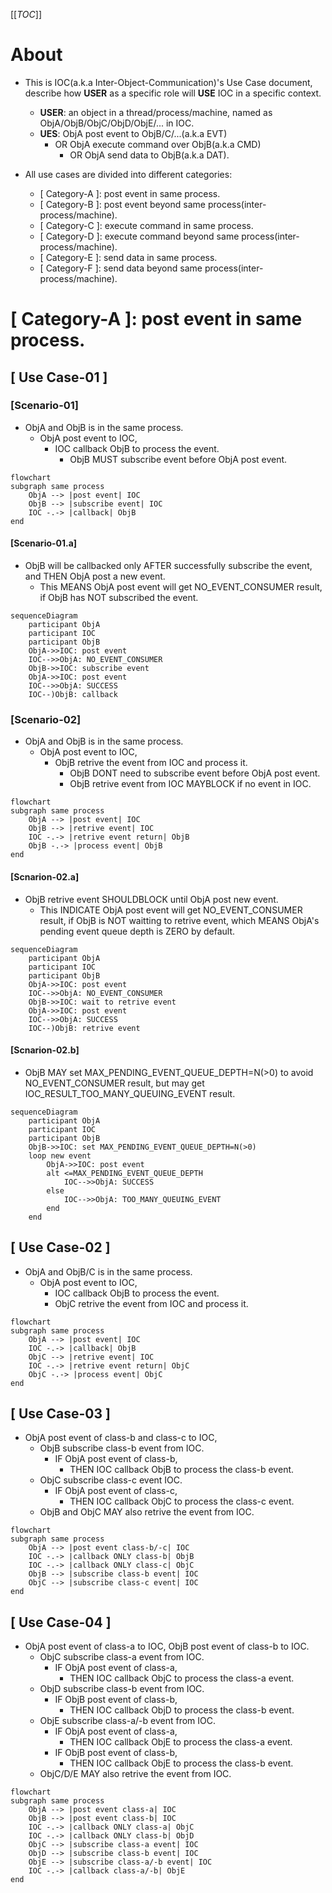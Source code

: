 [[_TOC_]]

# About
* This is IOC(a.k.a Inter-Object-Communication)'s Use Case document, describe how **USER** as a specific role will **USE** IOC in a specific context.
    * **USER**: an object in a thread/process/machine, named as ObjA/ObjB/ObjC/ObjD/ObjE/... in IOC.
    * **UES**: ObjA post event to ObjB/C/...(a.k.a EVT) 
        * OR ObjA execute command over ObjB(a.k.a CMD) 
            * OR ObjA send data to ObjB(a.k.a DAT).

* All use cases are divided into different categories:
    * [ Category-A ]: post event in same process.
    * [ Category-B ]: post event beyond same process(inter-process/machine).
    * [ Category-C ]: execute command in same process.
    * [ Category-D ]: execute command beyond same process(inter-process/machine).
    * [ Category-E ]: send data in same process.
    * [ Category-F ]: send data beyond same process(inter-process/machine).


# [ Category-A ]: post event in same process.
## [ Use Case-01 ]
### [Scenario-01]
* ObjA and ObjB is in the same process.
    * ObjA post event to IOC,
        * IOC callback ObjB to process the event.
            * ObjB MUST subscribe event before ObjA post event.
```mermaid
flowchart
subgraph same process
    ObjA --> |post event| IOC
    ObjB --> |subscribe event| IOC
    IOC -.-> |callback| ObjB
end
```

#### [Scenario-01.a]
* ObjB will be callbacked only AFTER successfully subscribe the event, and THEN ObjA post a new event.
    * This MEANS ObjA post event will get NO_EVENT_CONSUMER result, if ObjB has NOT subscribed the event.

```mermaid
sequenceDiagram
    participant ObjA
    participant IOC
    participant ObjB
    ObjA->>IOC: post event
    IOC-->>ObjA: NO_EVENT_CONSUMER
    ObjB->>IOC: subscribe event
    ObjA->>IOC: post event
    IOC-->>ObjA: SUCCESS
    IOC--)ObjB: callback
```

### [Scenario-02]
* ObjA and ObjB is in the same process.
    * ObjA post event to IOC,
        * ObjB retrive the event from IOC and process it.
            * ObjB DONT need to subscribe event before ObjA post event.
            * ObjB retrive event from IOC MAYBLOCK if no event in IOC.

```mermaid
flowchart
subgraph same process
    ObjA --> |post event| IOC
    ObjB --> |retrive event| IOC
    IOC -.-> |retrive event return| ObjB
    ObjB -.-> |process event| ObjB
end
```

#### [Scnarion-02.a]
* ObjB retrive event SHOULDBLOCK until ObjA post new event.
    * This INDICATE ObjA post event will get NO_EVENT_CONSUMER result, if ObjB is NOT waitting to retrive event, which MEANS ObjA's pending event queue depth is ZERO by default.
    
```mermaid
sequenceDiagram
    participant ObjA
    participant IOC
    participant ObjB
    ObjA->>IOC: post event
    IOC-->>ObjA: NO_EVENT_CONSUMER
    ObjB->>IOC: wait to retrive event
    ObjA->>IOC: post event
    IOC-->>ObjA: SUCCESS
    IOC--)ObjB: retrive event
```

#### [Scnarion-02.b]
* ObjB MAY set MAX_PENDING_EVENT_QUEUE_DEPTH=N(>0) to avoid NO_EVENT_CONSUMER result, but may get IOC_RESULT_TOO_MANY_QUEUING_EVENT result. 

```mermaid
sequenceDiagram
    participant ObjA
    participant IOC
    participant ObjB
    ObjB->>IOC: set MAX_PENDING_EVENT_QUEUE_DEPTH=N(>0)
    loop new event
        ObjA->>IOC: post event
        alt <=MAX_PENDING_EVENT_QUEUE_DEPTH
            IOC-->>ObjA: SUCCESS
        else
            IOC-->>ObjA: TOO_MANY_QUEUING_EVENT
        end
    end
```


## [ Use Case-02 ]
* ObjA and ObjB/C is in the same process.
    * ObjA post event to IOC,
        * IOC callback ObjB to process the event.
        * ObjC retrive the event from IOC and process it.
```mermaid
flowchart
subgraph same process
    ObjA --> |post event| IOC
    IOC -.-> |callback| ObjB
    ObjC --> |retrive event| IOC
    IOC -.-> |retrive event return| ObjC
    ObjC -.-> |process event| ObjC
end
```

## [ Use Case-03 ]
* ObjA post event of class-b and class-c to IOC,
    * ObjB subscribe class-b event from IOC.
        * IF ObjA post event of class-b,
            * THEN IOC callback ObjB to process the class-b event.
    * ObjC subscribe class-c event IOC.
        * IF ObjA post event of class-c,
            * THEN IOC callback ObjC to process the class-c event.
    * ObjB and ObjC MAY also retrive the event from IOC.
```mermaid
flowchart
subgraph same process
    ObjA --> |post event class-b/-c| IOC
    IOC -.-> |callback ONLY class-b| ObjB
    IOC -.-> |callback ONLY class-c| ObjC
    ObjB --> |subscribe class-b event| IOC
    ObjC --> |subscribe class-c event| IOC
end
```

## [ Use Case-04 ]
* ObjA post event of class-a to IOC, ObjB post event of class-b to IOC.
    * ObjC subscribe class-a event from IOC.
        * IF ObjA post event of class-a,
            * THEN IOC callback ObjC to process the class-a event.
    * ObjD subscribe class-b event from IOC.
        * IF ObjB post event of class-b,
            * THEN IOC callback ObjD to process the class-b event.
    * ObjE subscribe class-a/-b event from IOC.
        * IF ObjA post event of class-a,
            * THEN IOC callback ObjE to process the class-a event.
        * IF ObjB post event of class-b,
            * THEN IOC callback ObjE to process the class-b event.
    * ObjC/D/E MAY also retrive the event from IOC.
```mermaid
flowchart
subgraph same process
    ObjA --> |post event class-a| IOC
    ObjB --> |post event class-b| IOC
    IOC -.-> |callback ONLY class-a| ObjC
    IOC -.-> |callback ONLY class-b| ObjD
    ObjC --> |subscribe class-a event| IOC
    ObjD --> |subscribe class-b event| IOC
    ObjE --> |subscribe class-a/-b event| IOC
    IOC -.-> |callback class-a/-b| ObjE
end
```
